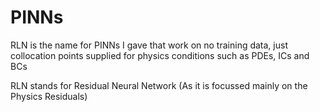 # PINNs

RLN is the name for PINNs I gave that work on no training data, just collocation points supplied for physics conditions such as PDEs, ICs and BCs 

RLN stands for Residual Neural Network (As it is focussed mainly on the Physics Residuals)
